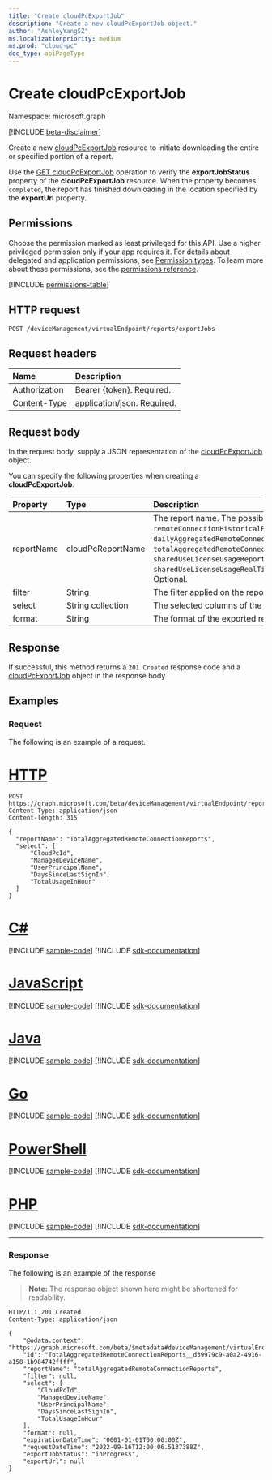 ```yaml
---
title: "Create cloudPcExportJob"
description: "Create a new cloudPcExportJob object."
author: "AshleyYangSZ"
ms.localizationpriority: medium
ms.prod: "cloud-pc"
doc_type: apiPageType
---
```


# Create cloudPcExportJob
Namespace: microsoft.graph

[!INCLUDE [beta-disclaimer](../../includes/beta-disclaimer.md)]

Create a new [cloudPcExportJob](../resources/cloudpcexportjob.md) resource to initiate downloading the entire or specified portion of a report.

Use the [GET cloudPcExportJob](cloudpcexportjob-get.md) operation to verify the **exportJobStatus** property of the **cloudPcExportJob** resource. When the property becomes `completed`, the report has finished downloading in the location specified by the **exportUrl** property. 

## Permissions
Choose the permission marked as least privileged for this API. Use a higher privileged permission only if your app requires it. For details about delegated and application permissions, see [Permission types](/graph/permissions-overview#permission-types). To learn more about these permissions, see the [permissions reference](/graph/permissions-reference).

<!-- { "blockType": "permissions", "name": "cloudpcreports_post_exportjobs" } -->
[!INCLUDE [permissions-table](../includes/permissions/cloudpcreports-post-exportjobs-permissions.md)]

## HTTP request

<!-- {
  "blockType": "ignored"
}
-->
``` http
POST /deviceManagement/virtualEndpoint/reports/exportJobs
```

## Request headers
|Name|Description|
|:---|:---|
|Authorization|Bearer {token}. Required.|
|Content-Type|application/json. Required.|

## Request body
In the request body, supply a JSON representation of the [cloudPcExportJob](../resources/cloudpcexportjob.md) object.

You can specify the following properties when creating a **cloudPcExportJob**.

|Property|Type|Description|
|:---|:---|:---|
|reportName|cloudPcReportName|The report name. The possible values are: `remoteConnectionHistoricalReports`, `dailyAggregatedRemoteConnectionReports`, `totalAggregatedRemoteConnectionReports`, `sharedUseLicenseUsageReport`, `sharedUseLicenseUsageRealTimeReport`,`unknownFutureValue`. Optional.|
|filter|String|The filter applied on the report. Optional.|
|select|String collection|The selected columns of the report. Optional.|
|format|String|The format of the exported report. Optional.|


## Response

If successful, this method returns a `201 Created` response code and a [cloudPcExportJob](../resources/cloudpcexportjob.md) object in the response body.

## Examples

### Request
The following is an example of a request.

# [HTTP](#tab/http)
<!-- {
  "blockType": "request",
  "name": "create_cloudpcexportjob_from_"
}
-->
``` http
POST https://graph.microsoft.com/beta/deviceManagement/virtualEndpoint/reports/exportJobs
Content-Type: application/json
Content-length: 315

{
  "reportName": "TotalAggregatedRemoteConnectionReports",
  "select": [
      "CloudPcId",
      "ManagedDeviceName",
      "UserPrincipalName",
      "DaysSinceLastSignIn",
      "TotalUsageInHour"
  ]
}
```

# [C#](#tab/csharp)
[!INCLUDE [sample-code](../includes/snippets/csharp/create-cloudpcexportjob-from--csharp-snippets.md)]
[!INCLUDE [sdk-documentation](../includes/snippets/snippets-sdk-documentation-link.md)]

# [JavaScript](#tab/javascript)
[!INCLUDE [sample-code](../includes/snippets/javascript/create-cloudpcexportjob-from--javascript-snippets.md)]
[!INCLUDE [sdk-documentation](../includes/snippets/snippets-sdk-documentation-link.md)]

# [Java](#tab/java)
[!INCLUDE [sample-code](../includes/snippets/java/create-cloudpcexportjob-from--java-snippets.md)]
[!INCLUDE [sdk-documentation](../includes/snippets/snippets-sdk-documentation-link.md)]

# [Go](#tab/go)
[!INCLUDE [sample-code](../includes/snippets/go/create-cloudpcexportjob-from--go-snippets.md)]
[!INCLUDE [sdk-documentation](../includes/snippets/snippets-sdk-documentation-link.md)]

# [PowerShell](#tab/powershell)
[!INCLUDE [sample-code](../includes/snippets/powershell/create-cloudpcexportjob-from--powershell-snippets.md)]
[!INCLUDE [sdk-documentation](../includes/snippets/snippets-sdk-documentation-link.md)]

# [PHP](#tab/php)
[!INCLUDE [sample-code](../includes/snippets/php/create-cloudpcexportjob-from--php-snippets.md)]
[!INCLUDE [sdk-documentation](../includes/snippets/snippets-sdk-documentation-link.md)]

---

### Response
The following is an example of the response
>**Note:** The response object shown here might be shortened for readability.
<!-- {
  "blockType": "response",
  "truncated": true,
  "@odata.type": "microsoft.graph.cloudPcExportJob"
}
-->
``` http
HTTP/1.1 201 Created
Content-Type: application/json

{
    "@odata.context": "https://graph.microsoft.com/beta/$metadata#deviceManagement/virtualEndpoint/reports/exportJobs/$entity",
    "id": "TotalAggregatedRemoteConnectionReports__d39979c9-a0a2-4916-a158-1b984742ffff",
    "reportName": "totalAggregatedRemoteConnectionReports",
    "filter": null,
    "select": [
        "CloudPcId",
        "ManagedDeviceName",
        "UserPrincipalName",
        "DaysSinceLastSignIn",
        "TotalUsageInHour"
    ],
    "format": null,
    "expirationDateTime": "0001-01-01T00:00:00Z",
    "requestDateTime": "2022-09-16T12:00:06.5137388Z",
    "exportJobStatus": "inProgress",
    "exportUrl": null
}
```

